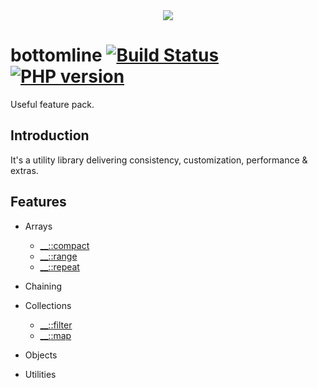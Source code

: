 <div align="center">
  <img src="https://raw.githubusercontent.com/MaciejCzyzewski/bottomline/master/screenshot.png"/>
</div>

# bottomline [![Build Status](https://travis-ci.org/MaciejCzyzewski/bottomline.png)](https://travis-ci.org/MaciejCzyzewski/bottomline) [![PHP version](https://badge.fury.io/ph/maciejczyzewski%2Fbottomline.svg)](http://badge.fury.io/ph/maciejczyzewski%2Fbottomline)

Useful feature pack.

## Introduction

It's a utility library delivering consistency, customization, performance & extras.

## Features

* Arrays
  - [__::compact](src/__/arrays/compact.php)
  - [__::range](src/__/arrays/range.php)
  - [__::repeat](src/__/arrays/repeat.php)

* Chaining

* Collections
  - [__::filter](src/__/collections/filter.php)
  - [__::map](src/__/collections/map.php)

* Objects 

* Utilities
